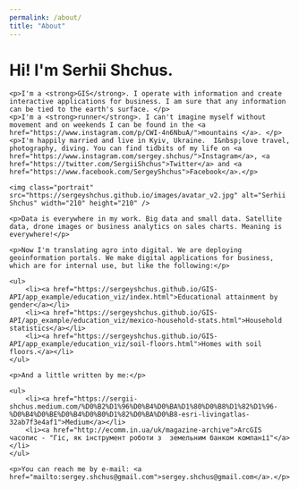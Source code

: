 ```yaml
---
permalink: /about/
title: "About"
---
```


<div class="container">
    <h1>Hi! I'm <span>Serhii Shchus</span>.</h1>

    <p>I'm a <strong>GIS</strong>. I operate with information and create interactive applications for business. I am sure that any information can be tied to the earth's surface. </p>
    <p>I'm a <strong>runner</strong>. I can't imagine myself without movement and on weekends I can be found in the <a href="https://www.instagram.com/p/CWI-4n6NbuA/">mountains </a>. </p>
    <p>I'm happily married and live in Kyiv, Ukraine.  I&nbsp;love travel, photography, diving. You can find tidbits of my life on <a href="https://www.instagram.com/sergey.shchus/">Instagram</a>, <a href="https://twitter.com/SergiiShchus">Twitter</a> and <a href="https://www.facebook.com/SergeyShchus">Facebook</a>.</p>

    <img class="portrait" src="https://sergeyshchus.github.io/images/avatar_v2.jpg" alt="Serhii Shchus" width="210" height="210" />

    <p>Data is everywhere in my work. Big data and small data. Satellite data, drone images or business analytics on sales charts. Meaning is everywhere!</p>

    <p>Now I'm translating agro into digital. We are deploying geoinformation portals. We make digital applications for business, which are for internal use, but like the following:</p>

    <ul>
        <li><a href="https://sergeyshchus.github.io/GIS-API/app_example/education_viz/index.html">Educational attainment by gender</a></li>
        <li><a href="https://sergeyshchus.github.io/GIS-API/app_example/education_viz/mexico-household-stats.html">Household statistics</a></li>
        <li><a href="https://sergeyshchus.github.io/GIS-API/app_example/education_viz/soil-floors.html">Homes with soil floors.</a></li>
    </ul>
    
    <p>And a little written by me:</p>

    <ul>
        <li><a href="https://sergii-shchus.medium.com/%D0%B2%D1%96%D0%B4%D0%BA%D1%80%D0%B8%D1%82%D1%96-%D0%B4%D0%BE%D0%B4%D0%B0%D1%82%D0%BA%D0%B8-esri-livingatlas-32ab7f3e4af1">Medium</a></li>
        <li><a href="http://ecomm.in.ua/uk/magazine-archive">ArcGIS часопис - "Гіс, як інструмент роботи з  земельним банком компанії"</a></li>
    </ul>

    <p>You can reach me by e-mail: <a href="mailto:sergey.shchus@gmail.com">sergey.shchus@gmail.com</a>.</p>
</div>